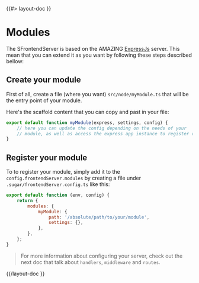 <!--
/**
 * @name            Overview
 * @namespace       doc.modules
 * @type            Markdown
 * @platform        md
 * @status          stable
 * @menu            Documentation / Modules           /doc/modules/overview
 *
 * @since           2.0.0
 * @author    Olivier Bossel <olivier.bossel@gmail.com> (https://coffeekraken.io)
 */
-->

{{#> layout-doc }}

# Modules

The SFrontendServer is based on the AMAZING [ExpressJs](https://expressjs.com/) server. This mean that you can extend it as you want by following these steps described bellow:

## Create your module

First of all, create a file (where you want) `src/node/myModule.ts` that will be the entry point of your module.

Here's the scaffold content that you can copy and past in your file:

```js
export default function myModule(express, settings, config) {
    // here you can update the config depending on the needs of your
    // module, as well as access the express app instance to register routes, etc...
}
```

## Register your module

To to register your module, simply add it to the `config.frontendServer.modules` by creating a file under `.sugar/frontendServer.config.ts` like this:

```js
export default function (env, config) {
    return {
        modules: {
            myModule: {
                path: '/absolute/path/to/your/module',
                settings: {},
            },
        },
    };
}
```

> For more information about configuring your server, check out the next doc that talk about `handlers`, `middleware` and `routes`.

{{/layout-doc }}
